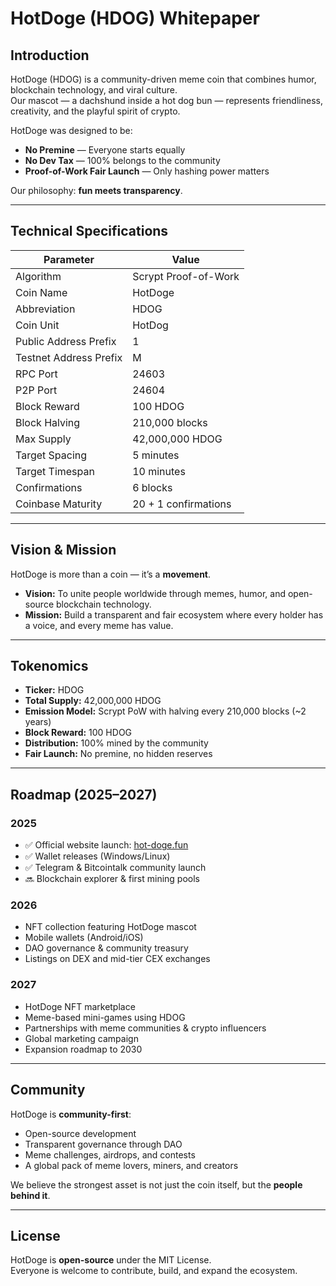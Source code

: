 # HotDoge (HDOG) Whitepaper  

## Introduction  
HotDoge (HDOG) is a community-driven meme coin that combines humor, blockchain technology, and viral culture.  
Our mascot — a dachshund inside a hot dog bun — represents friendliness, creativity, and the playful spirit of crypto.  

HotDoge was designed to be:  
- **No Premine** — Everyone starts equally  
- **No Dev Tax** — 100% belongs to the community  
- **Proof-of-Work Fair Launch** — Only hashing power matters  

Our philosophy: **fun meets transparency**.  

---

## Technical Specifications  

| Parameter              | Value                 |
|------------------------|-----------------------|
| Algorithm              | Scrypt Proof-of-Work  |
| Coin Name              | HotDoge               |
| Abbreviation           | HDOG                  |
| Coin Unit              | HotDog                |
| Public Address Prefix  | 1                     |
| Testnet Address Prefix | M                     |
| RPC Port               | 24603                 |
| P2P Port               | 24604                 |
| Block Reward           | 100 HDOG              |
| Block Halving          | 210,000 blocks        |
| Max Supply             | 42,000,000 HDOG       |
| Target Spacing         | 5 minutes             |
| Target Timespan        | 10 minutes            |
| Confirmations          | 6 blocks              |
| Coinbase Maturity      | 20 + 1 confirmations  |

---

## Vision & Mission  

HotDoge is more than a coin — it’s a **movement**.  

- **Vision:** To unite people worldwide through memes, humor, and open-source blockchain technology.  
- **Mission:** Build a transparent and fair ecosystem where every holder has a voice, and every meme has value.  

---

## Tokenomics  

- **Ticker:** HDOG  
- **Total Supply:** 42,000,000 HDOG  
- **Emission Model:** Scrypt PoW with halving every 210,000 blocks (~2 years)  
- **Block Reward:** 100 HDOG  
- **Distribution:** 100% mined by the community  
- **Fair Launch:** No premine, no hidden reserves  

---

## Roadmap (2025–2027)  

### 2025  
- ✅ Official website launch: [hot-doge.fun](https://hot-doge.fun)  
- ✅ Wallet releases (Windows/Linux)  
- ✅ Telegram & Bitcointalk community launch  
- 🔜 Blockchain explorer & first mining pools  

### 2026  
- NFT collection featuring HotDoge mascot  
- Mobile wallets (Android/iOS)  
- DAO governance & community treasury  
- Listings on DEX and mid-tier CEX exchanges  

### 2027  
- HotDoge NFT marketplace  
- Meme-based mini-games using HDOG  
- Partnerships with meme communities & crypto influencers  
- Global marketing campaign  
- Expansion roadmap to 2030  

---

## Community  

HotDoge is **community-first**:  
- Open-source development  
- Transparent governance through DAO  
- Meme challenges, airdrops, and contests  
- A global pack of meme lovers, miners, and creators  

We believe the strongest asset is not just the coin itself, but the **people behind it**.  

---

## License  

HotDoge is **open-source** under the MIT License.  
Everyone is welcome to contribute, build, and expand the ecosystem.  
